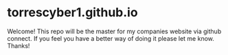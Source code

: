 # torrescyber1.github.io
Welcome!
This repo will be the master for my companies website via github connect. If you feel you have a better way of doing it please let me know. Thanks!
